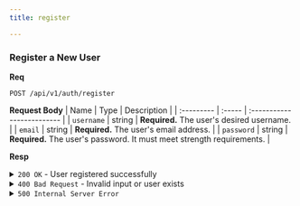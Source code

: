 ```yaml
---
title: register

---
```


### Register a New User

**Req**
```
POST /api/v1/auth/register
```

**Request Body**
| Name       | Type   | Description                |
| :--------- | :----- | :------------------------- |
| `username` | string | **Required.** The user's desired username. |
| `email`    | string | **Required.** The user's email address. |
| `password` | string | **Required.** The user's password. It must meet strength requirements. |

**Resp**
<details>
<summary><code>200 OK</code> - User registered successfully</summary>

```json
{
  "code": 200,
  "message": "user registered successfully",
  "data": null
}
```
</details>

<details>
<summary><code>400 Bad Request</code> - Invalid input or user exists</summary>

Possible `message` values:
* `"missing required fields: username, email, password"`
* `"email already exists but not verified , please verify your email"`
* `"cannot register"` (username or verified email already exists)
* `"password does not meet the requirements: ..."`
* `"please wait X minute(s) before resending the verification email"`

```json
{
  "code": 400,
  "message": "...",
  "data": null
}
```
</details>

<details>
<summary><code>500 Internal Server Error</code></summary>

Possible `message` values:
* `"Default compute resource plan not available"`
* `"internal server error"`

```json
{
  "code": 500,
  "message": "...",
  "data": null
}
```
</details>
